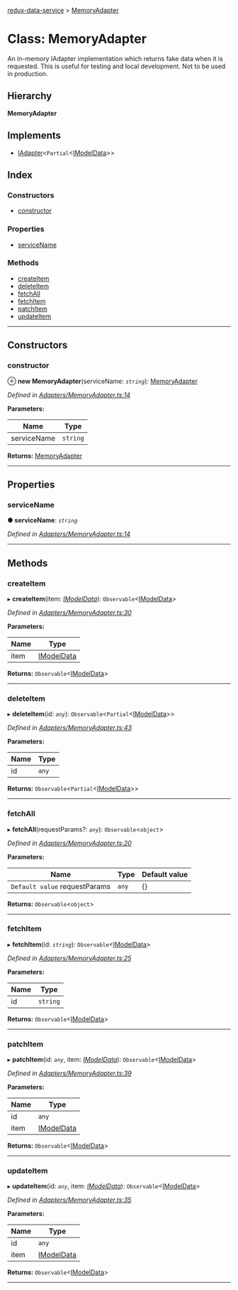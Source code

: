 [redux-data-service](../README.md) > [MemoryAdapter](../classes/memoryadapter.md)

# Class: MemoryAdapter

An in-memory IAdapter implementation which returns fake data when it is requested. This is useful for testing and local development. Not to be used in production.

## Hierarchy

**MemoryAdapter**

## Implements

* [IAdapter](../interfaces/iadapter.md)<`Partial`<[IModelData](../interfaces/imodeldata.md)>>

## Index

### Constructors

* [constructor](memoryadapter.md#constructor)

### Properties

* [serviceName](memoryadapter.md#servicename)

### Methods

* [createItem](memoryadapter.md#createitem)
* [deleteItem](memoryadapter.md#deleteitem)
* [fetchAll](memoryadapter.md#fetchall)
* [fetchItem](memoryadapter.md#fetchitem)
* [patchItem](memoryadapter.md#patchitem)
* [updateItem](memoryadapter.md#updateitem)

---

## Constructors

<a id="constructor"></a>

###  constructor

⊕ **new MemoryAdapter**(serviceName: *`string`*): [MemoryAdapter](memoryadapter.md)

*Defined in [Adapters/MemoryAdapter.ts:14](https://github.com/Rediker-Software/redux-data-service/blob/b275c20/src/Adapters/MemoryAdapter.ts#L14)*

**Parameters:**

| Name | Type |
| ------ | ------ |
| serviceName | `string` |

**Returns:** [MemoryAdapter](memoryadapter.md)

___

## Properties

<a id="servicename"></a>

###  serviceName

**● serviceName**: *`string`*

*Defined in [Adapters/MemoryAdapter.ts:14](https://github.com/Rediker-Software/redux-data-service/blob/b275c20/src/Adapters/MemoryAdapter.ts#L14)*

___

## Methods

<a id="createitem"></a>

###  createItem

▸ **createItem**(item: *[IModelData](../interfaces/imodeldata.md)*): `Observable`<[IModelData](../interfaces/imodeldata.md)>

*Defined in [Adapters/MemoryAdapter.ts:30](https://github.com/Rediker-Software/redux-data-service/blob/b275c20/src/Adapters/MemoryAdapter.ts#L30)*

**Parameters:**

| Name | Type |
| ------ | ------ |
| item | [IModelData](../interfaces/imodeldata.md) |

**Returns:** `Observable`<[IModelData](../interfaces/imodeldata.md)>

___
<a id="deleteitem"></a>

###  deleteItem

▸ **deleteItem**(id: *`any`*): `Observable`<`Partial`<[IModelData](../interfaces/imodeldata.md)>>

*Defined in [Adapters/MemoryAdapter.ts:43](https://github.com/Rediker-Software/redux-data-service/blob/b275c20/src/Adapters/MemoryAdapter.ts#L43)*

**Parameters:**

| Name | Type |
| ------ | ------ |
| id | `any` |

**Returns:** `Observable`<`Partial`<[IModelData](../interfaces/imodeldata.md)>>

___
<a id="fetchall"></a>

###  fetchAll

▸ **fetchAll**(requestParams?: *`any`*): `Observable`<`object`>

*Defined in [Adapters/MemoryAdapter.ts:20](https://github.com/Rediker-Software/redux-data-service/blob/b275c20/src/Adapters/MemoryAdapter.ts#L20)*

**Parameters:**

| Name | Type | Default value |
| ------ | ------ | ------ |
| `Default value` requestParams | `any` |  {} |

**Returns:** `Observable`<`object`>

___
<a id="fetchitem"></a>

###  fetchItem

▸ **fetchItem**(id: *`string`*): `Observable`<[IModelData](../interfaces/imodeldata.md)>

*Defined in [Adapters/MemoryAdapter.ts:25](https://github.com/Rediker-Software/redux-data-service/blob/b275c20/src/Adapters/MemoryAdapter.ts#L25)*

**Parameters:**

| Name | Type |
| ------ | ------ |
| id | `string` |

**Returns:** `Observable`<[IModelData](../interfaces/imodeldata.md)>

___
<a id="patchitem"></a>

###  patchItem

▸ **patchItem**(id: *`any`*, item: *[IModelData](../interfaces/imodeldata.md)*): `Observable`<[IModelData](../interfaces/imodeldata.md)>

*Defined in [Adapters/MemoryAdapter.ts:39](https://github.com/Rediker-Software/redux-data-service/blob/b275c20/src/Adapters/MemoryAdapter.ts#L39)*

**Parameters:**

| Name | Type |
| ------ | ------ |
| id | `any` |
| item | [IModelData](../interfaces/imodeldata.md) |

**Returns:** `Observable`<[IModelData](../interfaces/imodeldata.md)>

___
<a id="updateitem"></a>

###  updateItem

▸ **updateItem**(id: *`any`*, item: *[IModelData](../interfaces/imodeldata.md)*): `Observable`<[IModelData](../interfaces/imodeldata.md)>

*Defined in [Adapters/MemoryAdapter.ts:35](https://github.com/Rediker-Software/redux-data-service/blob/b275c20/src/Adapters/MemoryAdapter.ts#L35)*

**Parameters:**

| Name | Type |
| ------ | ------ |
| id | `any` |
| item | [IModelData](../interfaces/imodeldata.md) |

**Returns:** `Observable`<[IModelData](../interfaces/imodeldata.md)>

___

